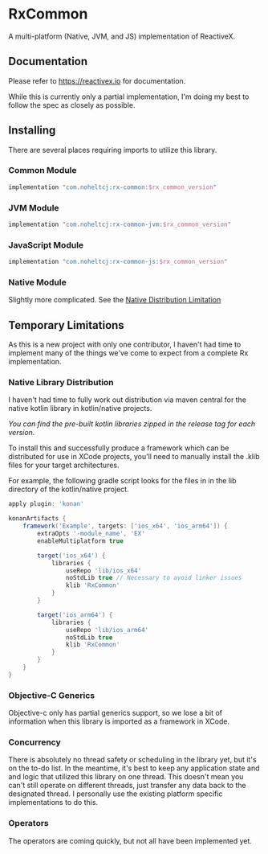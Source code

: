 # RxCommon
A multi-platform (Native, JVM, and JS) implementation of ReactiveX.

## Documentation
Please refer to <https://reactivex.io> for documentation. 

While this is currently only a partial implementation, I'm doing my best 
to follow the spec as closely as possible. 

## Installing
There are several places requiring imports to utilize this library.

### Common Module
```groovy
implementation "com.noheltcj:rx-common:$rx_common_version"
```

### JVM Module
```groovy
implementation "com.noheltcj:rx-common-jvm:$rx_common_version"
```

### JavaScript Module
```groovy
implementation "com.noheltcj:rx-common-js:$rx_common_version"
```

### Native Module
Slightly more complicated. See the [Native Distribution Limitation](#native-library-distribution)

## Temporary Limitations
As this is a new project with only one contributor, I haven't had time 
to implement many of the things we've come to expect from a complete Rx
implementation.

### Native Library Distribution
I haven't had time to fully work out distribution via maven central for 
the native kotlin library in kotlin/native projects.

_You can find the pre-built kotlin libraries zipped in the release tag for each
 version._

To install this and successfully produce a framework which can be 
distributed for use in XCode projects, you'll need to manually install
the .klib files for your target architectures.

For example, the following gradle script looks for the files in in the 
lib directory of the kotlin/native project.

```groovy
apply plugin: 'konan'

konanArtifacts {
    framework('Example', targets: ['ios_x64', 'ios_arm64']) {
        extraOpts '-module_name', 'EX'
        enableMultiplatform true

        target('ios_x64') {
            libraries {
                useRepo 'lib/ios_x64'
                noStdLib true // Necessary to avoid linker issues
                klib 'RxCommon'
            }
        }

        target('ios_arm64') {
            libraries {
                useRepo 'lib/ios_arm64'
                noStdLib true
                klib 'RxCommon'
            }
        }
    }
}
```

### Objective-C Generics
Objective-c only has partial generics support, so we lose a bit of 
information when this library is imported as a framework in XCode.

### Concurrency
There is absolutely no thread safety or scheduling in the library yet, 
but it's on the to-do list. In the meantime, it's best to keep any 
application state and and logic that utilized this library on one thread. 
This doesn't mean you can't still operate on different threads, just 
transfer any data back to the designated thread. I personally use the 
existing platform specific implementations to do this.

### Operators
The operators are coming quickly, but not all have been implemented yet.
